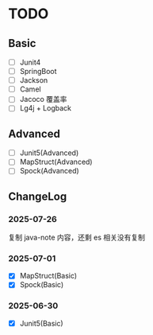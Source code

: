 # TODO

## Basic

- [ ] Junit4
- [ ] SpringBoot
- [ ] Jackson
- [ ] Camel
- [ ] Jacoco 覆盖率
- [ ] Lg4j + Logback

## Advanced

- [ ] Junit5(Advanced)
- [ ] MapStruct(Advanced)
- [ ] Spock(Advanced)

## ChangeLog

### 2025-07-26

复制 java-note 内容，还剩 es 相关没有复制

### 2025-07-01

- [x] MapStruct(Basic)
- [x] Spock(Basic)

### 2025-06-30

- [x] Junit5(Basic)
